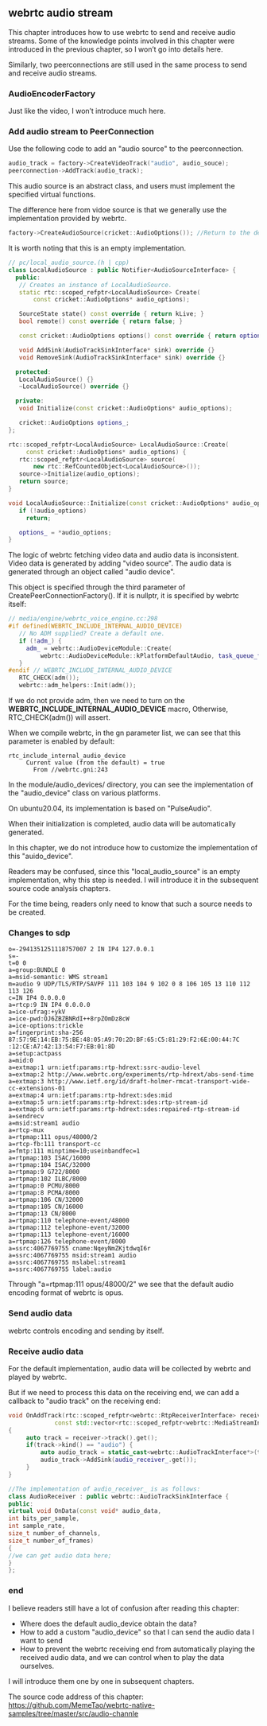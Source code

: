 ## webrtc audio stream

This chapter introduces how to use webrtc to send and receive audio streams. Some of the knowledge points involved in this chapter were introduced in the previous chapter, so I won’t go into details here.

Similarly, two peerconnections are still used in the same process to send and receive audio streams.

### AudioEncoderFactory

Just like the video, I won’t introduce much here.


### Add audio stream to PeerConnection
Use the following code to add an "audio source" to the peerconnection.

```C++
audio_track = factory->CreateVideoTrack("audio", audio_souce);
peerconnection->AddTrack(audio_track);
```

This audio source is an abstract class, and users must implement the specified virtual functions.

The difference here from vidoe source is that we generally use the implementation provided by webrtc.

```C++
factory->CreateAudioSource(cricket::AudioOptions()); //Return to the default audio source
```

It is worth noting that this is an empty implementation.
```C++
// pc/local_audio_source.(h | cpp)
class LocalAudioSource : public Notifier<AudioSourceInterface> {
  public:
   // Creates an instance of LocalAudioSource.
   static rtc::scoped_refptr<LocalAudioSource> Create(
       const cricket::AudioOptions* audio_options);

   SourceState state() const override { return kLive; }
   bool remote() const override { return false; }

   const cricket::AudioOptions options() const override { return options_; }

   void AddSink(AudioTrackSinkInterface* sink) override {}
   void RemoveSink(AudioTrackSinkInterface* sink) override {}

  protected:
   LocalAudioSource() {}
   ~LocalAudioSource() override {}

  private:
   void Initialize(const cricket::AudioOptions* audio_options);

   cricket::AudioOptions options_;
};

rtc::scoped_refptr<LocalAudioSource> LocalAudioSource::Create(
     const cricket::AudioOptions* audio_options) {
   rtc::scoped_refptr<LocalAudioSource> source(
       new rtc::RefCountedObject<LocalAudioSource>());
   source->Initialize(audio_options);
   return source;
}

void LocalAudioSource::Initialize(const cricket::AudioOptions* audio_options) {
   if (!audio_options)
     return;

   options_ = *audio_options;
}
```

The logic of webrtc fetching video data and audio data is inconsistent. Video data is generated by adding "video source". The audio data is generated through an object called "audio device".

This object is specified through the third parameter of CreatePeerConnectionFactory(). If it is nullptr, it is specified by webrtc itself:
```C++
// media/engine/webrtc_voice_engine.cc:298
#if defined(WEBRTC_INCLUDE_INTERNAL_AUDIO_DEVICE)
   // No ADM supplied? Create a default one.
   if (!adm_) {
     adm_ = webrtc::AudioDeviceModule::Create(
         webrtc::AudioDeviceModule::kPlatformDefaultAudio, task_queue_factory_);
   }
#endif // WEBRTC_INCLUDE_INTERNAL_AUDIO_DEVICE
   RTC_CHECK(adm());
   webrtc::adm_helpers::Init(adm());
```
If we do not provide adm, then we need to turn on the **WEBRTC_INCLUDE_INTERNAL_AUDIO_DEVICE** macro,
Otherwise, RTC_CHECK(adm()) will assert.

When we compile webrtc, in the gn parameter list, we can see that this parameter is enabled by default:
```shell
rtc_include_internal_audio_device
     Current value (from the default) = true
       From //webrtc.gni:243
```

In the module/audio_devices/ directory, you can see the implementation of the "audio_device" class on various platforms.

On ubuntu20.04, its implementation is based on "PulseAudio".

When their initialization is completed, audio data will be automatically generated.

In this chapter, we do not introduce how to customize the implementation of this "auido_device".

Readers may be confused, since this "local_audio_source" is an empty implementation, why this step is needed. I will introduce it in the subsequent source code analysis chapters.

For the time being, readers only need to know that such a source needs to be created.

### Changes to sdp
```shell
o=-2941351251118757007 2 IN IP4 127.0.0.1
s=-
t=0 0
a=group:BUNDLE 0
a=msid-semantic: WMS stream1
m=audio 9 UDP/TLS/RTP/SAVPF 111 103 104 9 102 0 8 106 105 13 110 112 113 126
c=IN IP4 0.0.0.0
a=rtcp:9 IN IP4 0.0.0.0
a=ice-ufrag:+ykV
a=ice-pwd:OJ6ZBZBNRdI++8rpZOmDz8cW
a=ice-options:trickle
a=fingerprint:sha-256 87:57:9E:14:EB:75:BE:48:05:A9:70:2D:BF:65:C5:81:29:F2:6E:00:44:7C :12:CE:A7:42:13:54:F7:EB:01:8D
a=setup:actpass
a=mid:0
a=extmap:1 urn:ietf:params:rtp-hdrext:ssrc-audio-level
a=extmap:2 http://www.webrtc.org/experiments/rtp-hdrext/abs-send-time
a=extmap:3 http://www.ietf.org/id/draft-holmer-rmcat-transport-wide-cc-extensions-01
a=extmap:4 urn:ietf:params:rtp-hdrext:sdes:mid
a=extmap:5 urn:ietf:params:rtp-hdrext:sdes:rtp-stream-id
a=extmap:6 urn:ietf:params:rtp-hdrext:sdes:repaired-rtp-stream-id
a=sendrecv
a=msid:stream1 audio
a=rtcp-mux
a=rtpmap:111 opus/48000/2
a=rtcp-fb:111 transport-cc
a=fmtp:111 minptime=10;useinbandfec=1
a=rtpmap:103 ISAC/16000
a=rtpmap:104 ISAC/32000
a=rtpmap:9 G722/8000
a=rtpmap:102 ILBC/8000
a=rtpmap:0 PCMU/8000
a=rtpmap:8 PCMA/8000
a=rtpmap:106 CN/32000
a=rtpmap:105 CN/16000
a=rtpmap:13 CN/8000
a=rtpmap:110 telephone-event/48000
a=rtpmap:112 telephone-event/32000
a=rtpmap:113 telephone-event/16000
a=rtpmap:126 telephone-event/8000
a=ssrc:4067769755 cname:NqeyNmZKjtdwqI6r
a=ssrc:4067769755 msid:stream1 audio
a=ssrc:4067769755 mslabel:stream1
a=ssrc:4067769755 label:audio
```

Through "a=rtpmap:111 opus/48000/2" we see that the default audio encoding format of webrtc is opus.

### Send audio data

webrtc controls encoding and sending by itself.

### Receive audio data

For the default implementation, audio data will be collected by webrtc and played by webrtc.

But if we need to process this data on the receiving end, we can add a callback to "audio track" on the receiving end:

```C++
void OnAddTrack(rtc::scoped_refptr<webrtc::RtpReceiverInterface> receiver,
             const std::vector<rtc::scoped_refptr<webrtc::MediaStreamInterface>>& streams) override
{
     auto track = receiver->track().get();
     if(track->kind() == "audio") {
         auto audio_track = static_cast<webrtc::AudioTrackInterface*>(track);
         audio_track->AddSink(audio_receiver_.get());
     }
}

//The implementation of audio_receiver_ is as follows:
class AudioReceiver : public webrtc::AudioTrackSinkInterface {
public:
virtual void OnData(const void* audio_data,
int bits_per_sample,
int sample_rate,
size_t number_of_channels,
size_t number_of_frames)
{
//we can get audio data here;
}
};
```

### end

I believe readers still have a lot of confusion after reading this chapter:
* Where does the default audio_device obtain the data?
* How to add a custom "audio_device" so that I can send the audio data I want to send
* How to prevent the webrtc receiving end from automatically playing the received audio data, and we can control when to play the data ourselves.

I will introduce them one by one in subsequent chapters.

The source code address of this chapter: https://github.com/MemeTao/webrtc-native-samples/tree/master/src/audio-channle